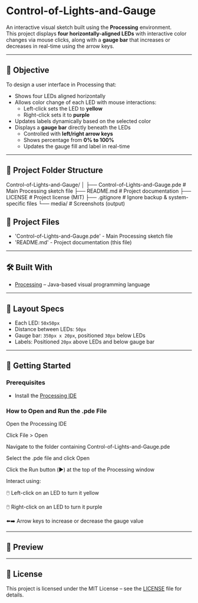 # Control-of-Lights-and-Gauge

An interactive visual sketch built using the **Processing** environment.  
This project displays **four horizontally-aligned LEDs** with interactive color changes via mouse clicks, along with a **gauge bar** that increases or decreases in real-time using the arrow keys.

---

## 🎯 Objective

To design a user interface in Processing that:
- Shows four LEDs aligned horizontally
- Allows color change of each LED with mouse interactions:
  - Left-click sets the LED to **yellow**
  - Right-click sets it to **purple**
- Updates labels dynamically based on the selected color
- Displays a **gauge bar** directly beneath the LEDs
  - Controlled with **left/right arrow keys**
  - Shows percentage from **0% to 100%**
  - Updates the gauge fill and label in real-time

---

## 📁 Project Folder Structure

Control-of-Lights-and-Gauge/
│
├── Control-of-Lights-and-Gauge.pde    # Main Processing sketch file
├── README.md                          # Project documentation
├── LICENSE                            # Project license (MIT)
├── .gitignore                         # Ignore backup & system-specific files
└── media/                             # Screenshots (output)

## 📁 Project Files

- 'Control-of-Lights-and-Gauge.pde' - Main Processing sketch file
-  'README.md' -  Project documentation (this file)

---

## 🛠️ Built With

- [Processing](https://processing.org/) – Java-based visual programming language

---

## 📐 Layout Specs

- Each LED: `50x50px`
- Distance between LEDs: `50px`
- Gauge bar: `350px x 20px`, positioned `30px` below LEDs
- Labels: Positioned `20px` above LEDs and below gauge bar

---

## 🚀 Getting Started

### Prerequisites

- Install the [Processing IDE](https://processing.org/download/)

### How to Open and Run the .pde File
Open the Processing IDE

Click File > Open

Navigate to the folder containing Control-of-Lights-and-Gauge.pde

Select the .pde file and click Open

Click the Run button (▶️) at the top of the Processing window

Interact using:

🖱️ Left-click on an LED to turn it yellow

🖱️ Right-click on an LED to turn it purple

⬅️➡️ Arrow keys to increase or decrease the gauge value

---

## 📸 Preview



---

## 📄 License

This project is licensed under the MIT License – see the [LICENSE](LICENSE) file for details.
